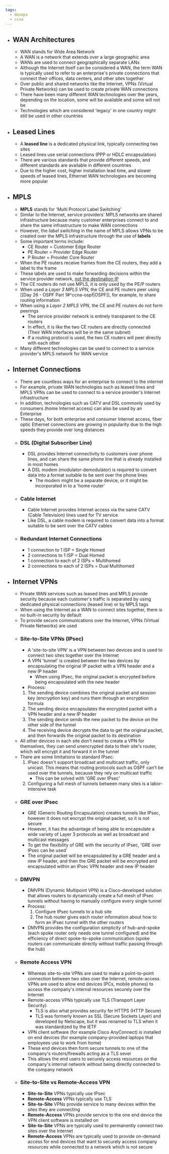 ```yaml
---
tags:
  - devops
  - ccna
---
```

- ## WAN Architectures
	- WAN stands for Wide Area Network
	- A WAN is a network that extends over a large geographic area
	- WANs are used to connect geographically separate LANs
	- Although the Internet itself can be considered a WAN, the term WAN is typically used to refer to an enterprise's private connections that connect their offices, data centers, and other sites together
	- Over public and shared networks like the Internet, VPNs (Virtual Private Networks) can be used to create private WAN connections
	- There have been many different WAN technologies over the years, depending on the location, some will be available and some will not be
	- Technologies which are considered 'legacy' in one country might still be used in other countries
- ## Leased Lines
	- A **leased line** is a dedicated physical link, typically connecting two sites
	- Leased lines use serial connections (PPP or HDLC encapsulation)
	- There are various standards that provide different speeds, and different standards are available in different countries
	- Due to the higher cost, higher installation lead time, and slower speeds of leased lines, Ethernet WAN technologies are becoming more popular
- ## MPLS
	- **MPLS** stands for 'Multi Protocol Label Switching'
	- Similar to the Internet, service providers' MPLS networks are shared infrastructure because many customer enterprises connect to and share the same infrastructure to make WAN connections
	- However, the *label switching* in the name of MPLS allows VPNs to be created over the MPLS infrastructure through the use of **labels**
	- Some important terms include:
		- CE Router = Customer Edge Router
		- PE Router = Provider Edge Router
		- P Router = Provider Core Router
	- When the PE routers receive frames from the CE routers, they add a label to the frame
	- These labels are used to make forwarding decisions within the service provider network, <u>not the destination IP</u>
	- The CE routers do not use MPLS, it is only used by the PE/P routers
	- When used a *Layer 3 MPLS VPN*, the CE and PE routers peer using [[Day 26 - OSPF Part 1#^ccna-ospf|OSPF]], for example, to share routing information
	- When using a *Layer 2 MPLS VPN*, the CE and PE routers do not form peerings
		- The service provider network is entirely transparent to the CE routers
		- In effect, it is like the two CE routers are directly connected (Their WAN interfaces will be in the same subnet)
		- If a routing protocol is used, the two CE routers will peer directly with each other
	- Many different technologies can be used to connect to a service provider's MPLS network for WAN service
- ## Internet Connections
	- There are countless ways for an enterprise to connect to the internet
	- For example, private WAN technologies such as leased lines and MPLS VPNs can be used to connect to a service provider's Internet infrastructure
	- In addition, technologies such as CATV and DSL commonly used by consumers (home Internet access) can also be used by an Enterprise
	- These days, for both enterprise and consumer Internet access, fiber optic Ethernet connections are growing in popularity due to the high speeds they provide over long distances
	- ### DSL (Digital Subscriber Line)
		- DSL provides Internet connectivity to customers over phone lines, and can share the same phone line that is already installed in most homes
		- A DSL modem (modulator-demodulator) is required to convert data into a format suitable to be sent over the phone lines
			- The modem might be a separate device, or it might be incorporated in to a 'home router'
	- ### Cable Internet
		- Cable Internet provides Internet access via the same CATV (Cable Television) lines used for TV service
		- Like DSL, a cable modem is required to convert data into a format suitable to be sent over the CATV cables
	- ### Redundant Internet Connections
		- 1 connection to 1 ISP = Single Homed
		- 2 connections to 1 ISP = Dual Homed
		- 1 connection to each of 2 ISPs = Multihomed
		- 2 connections to each of 2 ISPs = Dual Multihomed
- ## Internet VPNs
	- Private WAN services such as leased lines and MPLS provide security because each customer's traffic is separated by using dedicated physical connections (leased line) or by MPLS tags
	- When using the Internet as a WAN to connect sites together, there is no built-in security by default
	- To provide secure communications over the Internet, VPNs (Virtual Private Networks) are used
	- ### Site-to-Site VPNs (IPsec)
		- A 'site-to-site VPN' is a VPN between two devices and is used to connect two sites together over the Internet
		- A VPN 'tunnel' is created between the two devices by encapsulating the original IP packet with a VPN header and a new IP header
			- When using IPsec, the original packet is encrypted before being encapsulated with the new header
		- Process:
		1. The sending device combines the original packet and session key (encryption key) and runs them through an encryption formula
		2. The sending device encapsulates the encrypted packet with a VPN header and a new IP header
		3. The sending device sends the new packet to the device on the other side of the tunnel
		4. The receiving device decrypts the data to get the original packet, and then forwards the original packet to its destination
	- All other devices in each site don't need to create a VPN for themselves, they can send unencrypted data to their site's router, which will encrypt it and forward it in the tunnel
	- There are some limitations to standard IPsec:
		1. IPsec doesn't support broadcast and multicast traffic, only unicast. This means that routing protocols such as OSPF can't be used over the tunnels, because they rely on multicast traffic
			- This can be solved with 'GRE over IPsec'
		2. Configuring a full mesh of tunnels between many sites is a labor-intensive task
	- ### GRE over IPsec
		- GRE (Generic Routing Encapsulation) creates tunnels like IPsec, however it does not encrypt the original packet, so it is not secure
		- However, it has the advantage of being able to encapsulate a wide variety of Layer 3 protocols as well as broadcast and multicast messages
		- To get the flexibility of GRE with the security of IPsec, 'GRE over IPsec can be used'
		- The original packet will be encapsulated by a GRE header and a new IP header, and then the GRE packet will be encrypted and encapsulated within an IPsec VPN header and new IP header
	- ### DMVPN
		- DMVPN (Dynamic Multipoint VPN) is a Cisco-developed solution that allows routers to dynamically create a full mesh of IPsec tunnels without having to manually configure every single tunnel
		- Process:
			1. Configure IPsec tunnels to a hub site
			2. The hub router gives each router information about how to form an IPsec tunnel with the other routers
		- DMVPN provides the configuration simplicity of hub-and-spoke (each spoke router only needs one tunnel configured) and the efficiency of direct spoke-to-spoke communication (spoke routers can communicate directly without traffic passing through the hub)
	- ### Remote Access VPN
		- Whereas site-to-site VPNs are used to make a point-to-point connection between two sites over the Internet, remote-access VPNs are used to allow end devices (PCs, mobile phones) to access the company's internal resources securely over the Internet
		- Remote-access VPNs typically use TLS (Transport Layer Security)
			- TLS is also what provides security for HTTPS (HTTP Secure)
			- TLS was formerly known as SSL (Secure Sockets Layer) and developed by Netscape, but it was renamed to TLS when it was standardized by the IETF
		- VPN client software (for example Cisco AnyConnect) is installed on end devices (for example company-provided laptops that employees use to work from home)
		- These end devices then form secure tunnels to one of the company's routers/firewalls acting as a TLS sever
		- This allows the end users to securely access resources on the company's internal network without being directly connected to the company network
	- ### Site-to-Site vs Remote-Access VPN
		- **Site-to-Site** VPNs typically use IPsec
		- **Remote-Access** VPNs typically use TLS
		- **Site-to-Site** VPNs provide service to many devices within the sites they are connecting
		- **Remote-Access** VPNs provide service to the one end device the VPN client software is installed on
		- **Site-to-Site** VPNs are typically used to permanently connect two sites over the Internet
		- **Remote-Access** VPNs are typically used to provide on-demand access for end devices that want to securely access company resources while connected to a network which is not secure